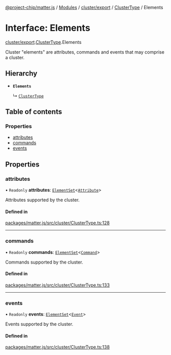[@project-chip/matter.js](../README.md) / [Modules](../modules.md) / [cluster/export](../modules/cluster_export.md) / [ClusterType](../modules/cluster_export.ClusterType.md) / Elements

# Interface: Elements

[cluster/export](../modules/cluster_export.md).[ClusterType](../modules/cluster_export.ClusterType.md).Elements

Cluster "elements" are attributes, commands and events that may comprise a cluster.

## Hierarchy

- **`Elements`**

  ↳ [`ClusterType`](cluster_export.ClusterType-1.md)

## Table of contents

### Properties

- [attributes](cluster_export.ClusterType.Elements.md#attributes)
- [commands](cluster_export.ClusterType.Elements.md#commands)
- [events](cluster_export.ClusterType.Elements.md#events)

## Properties

### attributes

• `Readonly` **attributes**: [`ElementSet`](../modules/cluster_export.ClusterType.md#elementset)\<[`Attribute`](../modules/cluster_export.ClusterType.md#attribute)\>

Attributes supported by the cluster.

#### Defined in

[packages/matter.js/src/cluster/ClusterType.ts:128](https://github.com/project-chip/matter.js/blob/c0d55745d5279e16fdfaa7d2c564daa31e19c627/packages/matter.js/src/cluster/ClusterType.ts#L128)

___

### commands

• `Readonly` **commands**: [`ElementSet`](../modules/cluster_export.ClusterType.md#elementset)\<[`Command`](../modules/cluster_export.ClusterType.md#command)\>

Commands supported by the cluster.

#### Defined in

[packages/matter.js/src/cluster/ClusterType.ts:133](https://github.com/project-chip/matter.js/blob/c0d55745d5279e16fdfaa7d2c564daa31e19c627/packages/matter.js/src/cluster/ClusterType.ts#L133)

___

### events

• `Readonly` **events**: [`ElementSet`](../modules/cluster_export.ClusterType.md#elementset)\<[`Event`](../modules/cluster_export.ClusterType.md#event)\>

Events supported by the cluster.

#### Defined in

[packages/matter.js/src/cluster/ClusterType.ts:138](https://github.com/project-chip/matter.js/blob/c0d55745d5279e16fdfaa7d2c564daa31e19c627/packages/matter.js/src/cluster/ClusterType.ts#L138)
